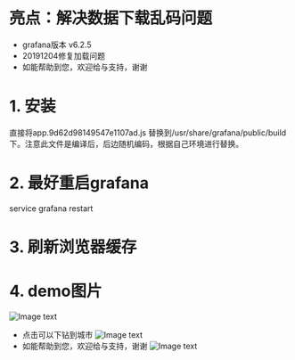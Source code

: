 # 亮点：解决数据下载乱码问题
* grafana版本 v6.2.5
* 20191204修复加载问题
* 如能帮助到您，欢迎给与支持，谢谢


# 1. 安装
直接将app.9d62d98149547e1107ad.js 替换到/usr/share/grafana/public/build下。注意此文件是编译后，后边随机编码，根据自己环境进行替换。

# 2. 最好重启grafana
service grafana restart

# 3. 刷新浏览器缓存



# 4. demo图片
![Image text](https://raw.githubusercontent.com/ocpeng/grafana-export/master/grafana-export/demo/old.png)
* 点击可以下钻到城市
![Image text](https://raw.githubusercontent.com/ocpeng/grafana-export/master/grafana-export/demo/new.png)
* 如能帮助到您，欢迎给与支持，谢谢
![Image text](https://raw.githubusercontent.com/ocpeng/grafana-export/master/grafana-export/demo/wx.png)
